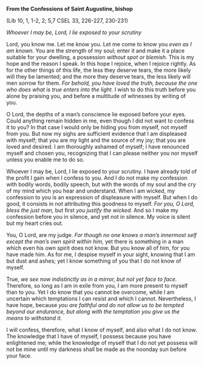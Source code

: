 

**From the Confessions of Saint Augustine, bishop**

(Lib 10, 1, 1-2, 2; 5,7 CSEL 33, 226-227, 230-231)

_Whoever I may be, Lord, I lie exposed to your scrutiny_

Lord, you know me. Let me know you. Let me come to know you _even as I am known._ You are the strength of my soul; enter it and make it a place suitable for your dwelling, a possession _without spot or blemish._ This is my hope and the reason I speak. In this hope I rejoice, when I rejoice rightly. As for the other things of this life, the less they deserve tears, the more likely will they be lamented; and the more they deserve tears, the less likely will men sorrow for them. _For behold, you have loved the truth, because the one who does what is true enters into the light._ I wish to do this truth before you alone by praising you, and before a multitude of witnesses by writing of you.

O Lord, the depths of a man’s conscience lie exposed before your eyes. Could anything remain hidden in me, even though I did not want to confess it to you? In that case I would only be hiding you from myself, not myself from you. But now my sighs are sufficient evidence that I am displeased with myself; that you are my light and the source of my joy; that you are loved and desired. I am thoroughly ashamed of myself; I have renounced myself and chosen you, recognizing that I can please neither you nor myself unless you enable me to do so.

Whoever I may be, Lord, I lie exposed to your scrutiny. I have already told of the profit I gain when I confess to you. And I do not make my confession with bodily words, bodily speech, but with the words of my soul and the cry of my mind which you hear and understand. When I am wicked, my confession to you is an expression of displeasure with myself. But when I do good, it consists in not attributing this goodness to myself. _For you, O Lord, bless the just man,_ but first _you justify the wicked._ And so I make my confession before you in silence, and yet not in silence. My voice is silent but my heart cries out.

You, O Lord, are my judge. _For though no one knows a man’s innermost self except the man’s own spirit within him,_ yet there is something in a man which even his own spirit does not know. But you know all of him, for you have made him. As for me, I despise myself in your sight, knowing that I am but dust and ashes; yet I know something of you that I do not know of myself.

True, _we see now indistinctly as in a mirror, but not yet face to face._ Therefore, so long as I am in exile from you, I am more present to myself than to you. Yet I do know that you cannot be overcome, while I am uncertain which temptations I can resist and which I cannot. Nevertheless, I have hope, because _you are faithful and do not allow us to be tempted beyond our endurance, but along with the temptation you give us the means to withstand it._

I will confess, therefore, what I know of myself, and also what I do not know. The knowledge that I have of myself, I possess because you have enlightened me; while the knowledge of myself that I do not yet possess will not be mine until my darkness shall be made as the noonday sun before your face.

